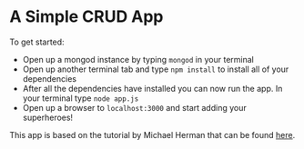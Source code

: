 # A Simple CRUD App

To get started:
- Open up a mongod instance by typing `mongod` in your terminal
- Open up another terminal tab and type `npm install` to install all of your dependencies
- After all the dependencies have installed you can now run the app. In your terminal type `node app.js`
- Open up a browser to `localhost:3000` and start adding your superheroes!

This app is based on the tutorial by Michael Herman that can be found <a target="_blank" href="http://mherman.org/blog/2015/08/24/node-express-swig-mongo-primer/">here</a>.
